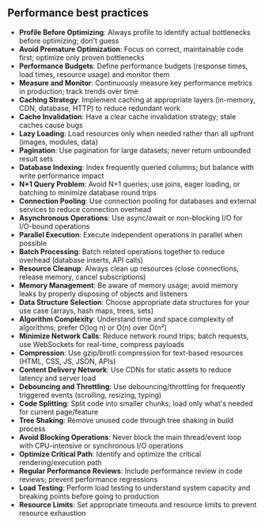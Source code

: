 ## Performance best practices

- **Profile Before Optimizing**: Always profile to identify actual bottlenecks before optimizing; don't guess
- **Avoid Premature Optimization**: Focus on correct, maintainable code first; optimize only proven bottlenecks
- **Performance Budgets**: Define performance budgets (response times, load times, resource usage) and monitor them
- **Measure and Monitor**: Continuously measure key performance metrics in production; track trends over time
- **Caching Strategy**: Implement caching at appropriate layers (in-memory, CDN, database, HTTP) to reduce redundant work
- **Cache Invalidation**: Have a clear cache invalidation strategy; stale caches cause bugs
- **Lazy Loading**: Load resources only when needed rather than all upfront (images, modules, data)
- **Pagination**: Use pagination for large datasets; never return unbounded result sets
- **Database Indexing**: Index frequently queried columns; but balance with write performance impact
- **N+1 Query Problem**: Avoid N+1 queries; use joins, eager loading, or batching to minimize database round trips
- **Connection Pooling**: Use connection pooling for databases and external services to reduce connection overhead
- **Asynchronous Operations**: Use async/await or non-blocking I/O for I/O-bound operations
- **Parallel Execution**: Execute independent operations in parallel when possible
- **Batch Processing**: Batch related operations together to reduce overhead (database inserts, API calls)
- **Resource Cleanup**: Always clean up resources (close connections, release memory, cancel subscriptions)
- **Memory Management**: Be aware of memory usage; avoid memory leaks by properly disposing of objects and listeners
- **Data Structure Selection**: Choose appropriate data structures for your use case (arrays, hash maps, trees, sets)
- **Algorithm Complexity**: Understand time and space complexity of algorithms; prefer O(log n) or O(n) over O(n²)
- **Minimize Network Calls**: Reduce network round trips; batch requests, use WebSockets for real-time, compress payloads
- **Compression**: Use gzip/brotli compression for text-based resources (HTML, CSS, JS, JSON, APIs)
- **Content Delivery Network**: Use CDNs for static assets to reduce latency and server load
- **Debouncing and Throttling**: Use debouncing/throttling for frequently triggered events (scrolling, resizing, typing)
- **Code Splitting**: Split code into smaller chunks; load only what's needed for current page/feature
- **Tree Shaking**: Remove unused code through tree shaking in build process
- **Avoid Blocking Operations**: Never block the main thread/event loop with CPU-intensive or synchronous I/O operations
- **Optimize Critical Path**: Identify and optimize the critical rendering/execution path
- **Regular Performance Reviews**: Include performance review in code reviews; prevent performance regressions
- **Load Testing**: Perform load testing to understand system capacity and breaking points before going to production
- **Resource Limits**: Set appropriate timeouts and resource limits to prevent resource exhaustion
